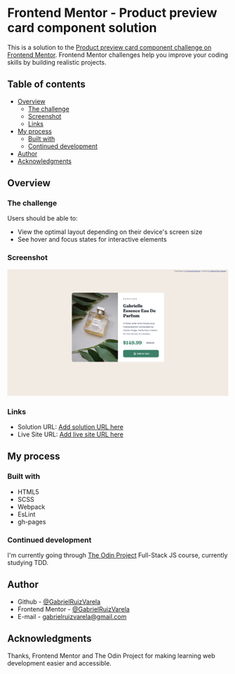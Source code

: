 # Frontend Mentor - Product preview card component solution

This is a solution to the [Product preview card component challenge on Frontend Mentor](https://www.frontendmentor.io/challenges/product-preview-card-component-GO7UmttRfa). Frontend Mentor challenges help you improve your coding skills by building realistic projects. 

## Table of contents

- [Overview](#overview)
  - [The challenge](#the-challenge)
  - [Screenshot](#screenshot)
  - [Links](#links)
- [My process](#my-process)
  - [Built with](#built-with)
  - [Continued development](#continued-development)
- [Author](#author)
- [Acknowledgments](#acknowledgments)

## Overview

### The challenge

Users should be able to:

- View the optimal layout depending on their device's screen size
- See hover and focus states for interactive elements

### Screenshot

![](./images/screenshot-desktop.png)

### Links

- Solution URL: [Add solution URL here](https://github.com/GabrielRuizVarela/Frontend-Mentor-product-preview-card-component)
- Live Site URL: [Add live site URL here](https://gabrielruizvarela.github.io/Frontend-Mentor-product-preview-card-component/)

## My process

### Built with

- HTML5
- SCSS
- Webpack
- EsLint
- gh-pages

### Continued development

I'm currently going through [The Odin Project](https://Theodinproject.com) Full-Stack JS course, currently studying TDD.

## Author

- Github - [@GabrielRuizVarela](https://github.com/GabrielRuizVarela)
- Frontend Mentor - [@GabrielRuizVarela](https://www.frontendmentor.io/profile/GabrielRuizVarela)
- E-mail - [gabrielruizvarela@gmail.com](mailto:gabrielruizvarela@gmail.com)

## Acknowledgments
Thanks, Frontend Mentor and The Odin Project for making learning web development easier and accessible.
